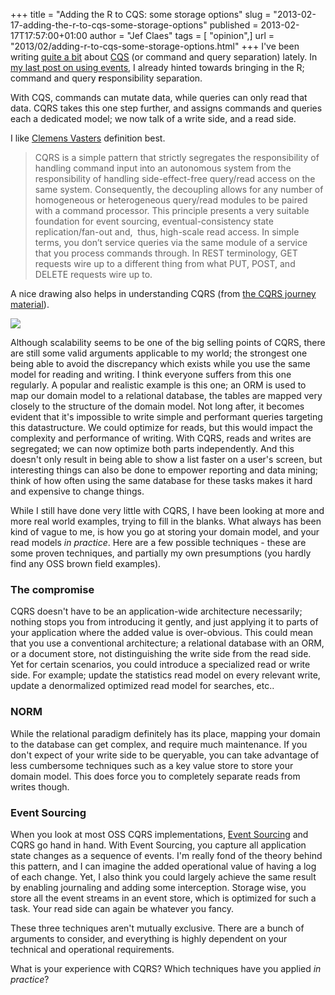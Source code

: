 +++
title = "Adding the R to CQS: some storage options"
slug = "2013-02-17-adding-the-r-to-cqs-some-storage-options"
published = 2013-02-17T17:57:00+01:00
author = "Jef Claes"
tags = [ "opinion",]
url = "2013/02/adding-r-to-cqs-some-storage-options.html"
+++
I've been writing [quite a
bit](http://www.jefclaes.be/2013/01/separating-command-data-from-logic-and.html)
about
[CQS](http://en.wikipedia.org/wiki/Command%E2%80%93query_separation) (or
command and query separation) lately. In [my last post on using
events](http://www.jefclaes.be/2013/02/raising-events-in-commandhandlers.html),
I already hinted towards bringing in the R; command and query
**r**esponsibility separation.  
  
With CQS, commands can mutate data, while queries can only read that
data. CQRS takes this one step further, and assigns commands and queries
each a dedicated model; we now talk of a write side, and a read side.  
  
I like [Clemens Vasters](https://twitter.com/clemensv) definition
best.  

> CQRS is a simple pattern that strictly segregates the responsibility
> of handling command input into an autonomous system from the
> responsibility of handling side-effect-free query/read access on the
> same system. Consequently, the decoupling allows for any number of
> homogeneous or heterogeneous query/read modules to be paired with a
> command processor. This principle presents a very suitable foundation
> for event sourcing, eventual-consistency state replication/fan-out
> and,  thus, high-scale read access. In simple terms, you don’t service
> queries via the same module of a service that you process commands
> through. In REST terminology, GET requests wire up to a different
> thing from what PUT, POST, and DELETE requests wire up to. 

A nice drawing also helps in understanding CQRS (from [the CQRS journey
material](http://msdn.microsoft.com/en-us/library/jj591573)).  
  
[![](/post/images/thumbnails/2013-02-17-adding-the-r-to-cqs-some-storage-options-CQRS_drawing.png)](/post/images/2013-02-17-adding-the-r-to-cqs-some-storage-options-CQRS_drawing.png)

Although scalability seems to be one of the big selling points of CQRS,
there are still some valid arguments applicable to my world; the
strongest one being able to avoid the discrepancy which exists while you
use the same model for reading and writing. I think everyone suffers
from this one regularly. A popular and realistic example is this one; an
ORM is used to map our domain model to a relational database, the tables
are mapped very closely to the structure of the domain model. Not long
after, it becomes evident that it's impossible to write simple and
performant queries targeting this datastructure. We could optimize for
reads, but this would impact the complexity and performance of writing.
With CQRS, reads and writes are segregated; we can now optimize both
parts independently. And this doesn't only result in being able to show
a list faster on a user's screen, but interesting things can also be
done to empower reporting and data mining; think of how often using the
same database for these tasks makes it hard and expensive to change
things.  
  
While I still have done very little with CQRS, I have been looking at
more and more real world examples, trying to fill in the blanks. What
always has been kind of vague to me, is how you go at storing your
domain model, and your read models *in practice*. Here are a few
possible techniques - these are some proven techniques, and partially my
own presumptions (you hardly find any OSS brown field examples).  
  
### The compromise  
  
CQRS doesn't have to be an application-wide architecture necessarily;
nothing stops you from introducing it gently, and just applying it to
parts of your application where the added value is over-obvious. This
could mean that you use a conventional architecture; a relational
database with an ORM, or a document store, not distinguishing the write
side from the read side. Yet for certain scenarios, you could introduce
a specialized read or write side. For example; update the statistics
read model on every relevant write, update a denormalized optimized read
model for searches, etc..  
  
### NORM  
  
While the relational paradigm definitely has its place, mapping your
domain to the database can get complex, and require much maintenance. If
you don't expect of your write side to be queryable, you can take
advantage of less cumbersome techniques such as a key value store to
store your domain model. This does force you to completely separate
reads from writes though.  
  
### Event Sourcing  
  
When you look at most OSS CQRS implementations, [Event
Sourcing](http://martinfowler.com/eaaDev/EventSourcing.html) and CQRS go
hand in hand. With Event Sourcing, you capture all application state
changes as a sequence of events. I'm really fond of the theory behind
this pattern, and I can imagine the added operational value of having a
log of each change. Yet, I also think you could largely achieve the same
result by enabling journaling and adding some interception. Storage
wise, you store all the event streams in an event store, which is
optimized for such a task. Your read side can again be whatever you
fancy.  
  
These three techniques aren't mutually exclusive. There are a bunch of
arguments to consider, and everything is highly dependent on your
technical and operational requirements.  
  
What is your experience with CQRS? Which techniques have you applied *in
practice*?
